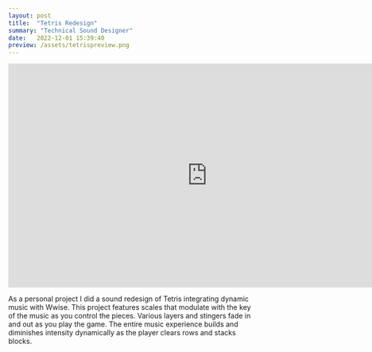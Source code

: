 ```yaml
---
layout: post
title:  "Tetris Redesign"
summary: "Technical Sound Designer"
date:   2022-12-01 15:39:40
preview: /assets/tetrispreview.png
---
```


<center>
<iframe
    width="800"
    height="450"
    src="https://www.youtube.com/embed/d0oUkeRkzIk"
    frameborder="0"
    allow="autoplay; encrypted-media"
    allowfullscreen
>
</iframe>
</center>

As a personal project I did a sound redesign of Tetris integrating dynamic music with Wwise. This project features scales that modulate with the key of the music as you control the pieces. Various layers and stingers fade in and out as you play the game. The entire music experience builds and diminishes intensity dynamically as the player clears rows and stacks blocks.
